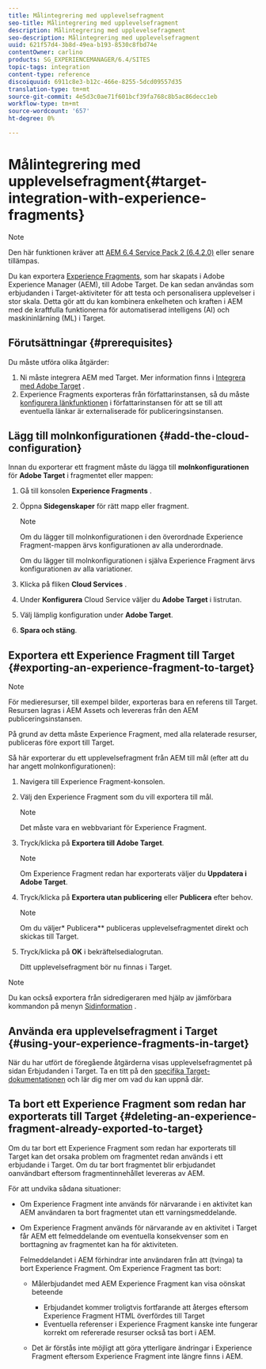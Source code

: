 ```yaml
---
title: Målintegrering med upplevelsefragment
seo-title: Målintegrering med upplevelsefragment
description: Målintegrering med upplevelsefragment
seo-description: Målintegrering med upplevelsefragment
uuid: 621f57d4-3b8d-49ea-b193-8530c8fbd74e
contentOwner: carlino
products: SG_EXPERIENCEMANAGER/6.4/SITES
topic-tags: integration
content-type: reference
discoiquuid: 6911c8e3-b12c-466e-8255-5dcd09557d35
translation-type: tm+mt
source-git-commit: 4e5d3c0ae71f601bcf39fa768c8b5ac86decc1eb
workflow-type: tm+mt
source-wordcount: '657'
ht-degree: 0%

---
```



# Målintegrering med upplevelsefragment{#target-integration-with-experience-fragments}

>[!NOTE]
>
>Den här funktionen kräver att [AEM 6.4 Service Pack 2 (6.4.2.0)](/help/release-notes/sp-release-notes.md) eller senare tillämpas.

Du kan exportera [Experience Fragments](/help/sites-authoring/experience-fragments.md), som har skapats i Adobe Experience Manager (AEM), till Adobe Target. De kan sedan användas som erbjudanden i Target-aktiviteter för att testa och personalisera upplevelser i stor skala. Detta gör att du kan kombinera enkelheten och kraften i AEM med de kraftfulla funktionerna för automatiserad intelligens (AI) och maskininlärning (ML) i Target.

## Förutsättningar {#prerequisites}

Du måste utföra olika åtgärder:

1. Ni måste integrera AEM med Target. Mer information finns i [Integrera med Adobe Target](/help/sites-administering/target.md) .
1. Experience Fragments exporteras från författarinstansen, så du måste [konfigurera länkfunktionen](/help/sites-developing/externalizer.md) i författarinstansen för att se till att eventuella länkar är externaliserade för publiceringsinstansen.

## Lägg till molnkonfigurationen {#add-the-cloud-configuration}

Innan du exporterar ett fragment måste du lägga till **molnkonfigurationen** för **Adobe Target** i fragmentet eller mappen:

1. Gå till konsolen **Experience Fragments** .
1. Öppna **Sidegenskaper** för rätt mapp eller fragment.

   >[!NOTE]
   >
   >Om du lägger till molnkonfigurationen i den överordnade Experience Fragment-mappen ärvs konfigurationen av alla underordnade.
   >
   >Om du lägger till molnkonfigurationen i själva Experience Fragment ärvs konfigurationen av alla variationer.

1. Klicka på fliken **Cloud Services** .

1. Under **Konfigurera** Cloud Service väljer du **Adobe Target** i listrutan.
1. Välj lämplig konfiguration under **Adobe Target**.

1. **Spara och stäng**.

## Exportera ett Experience Fragment till Target {#exporting-an-experience-fragment-to-target}

>[!NOTE]
>
>För medieresurser, till exempel bilder, exporteras bara en referens till Target. Resursen lagras i AEM Assets och levereras från den AEM publiceringsinstansen.
>
>På grund av detta måste Experience Fragment, med alla relaterade resurser, publiceras före export till Target.

Så här exporterar du ett upplevelsefragment från AEM till mål (efter att du har angett molnkonfigurationen):

1. Navigera till Experience Fragment-konsolen.
1. Välj den Experience Fragment som du vill exportera till mål.

   >[!NOTE]
   >
   >Det måste vara en webbvariant för Experience Fragment.

1. Tryck/klicka på **Exportera till Adobe Target**.

   >[!NOTE]
   >
   >Om Experience Fragment redan har exporterats väljer du **Uppdatera i Adobe Target**.

1. Tryck/klicka på **Exportera utan publicering** eller **Publicera** efter behov.

   >[!NOTE]
   >
   >Om du väljer* Publicera** publiceras upplevelsefragmentet direkt och skickas till Target.

1. Tryck/klicka på **OK** i bekräftelsedialogrutan.

   Ditt upplevelsefragment bör nu finnas i Target.

>[!NOTE]
>
>Du kan också exportera från sidredigeraren med hjälp av jämförbara kommandon på menyn [Sidinformation](/help/sites-authoring/author-environment-tools.md#page-information) .

## Använda era upplevelsefragment i Target {#using-your-experience-fragments-in-target}

När du har utfört de föregående åtgärderna visas upplevelsefragmentet på sidan Erbjudanden i Target. Ta en titt på den [specifika Target-dokumentationen](https://experiencecloud.adobe.com/resources/help/en_US/target/target/aem-experience-fragments.html) och lär dig mer om vad du kan uppnå där.

## Ta bort ett Experience Fragment som redan har exporterats till Target {#deleting-an-experience-fragment-already-exported-to-target}

Om du tar bort ett Experience Fragment som redan har exporterats till Target kan det orsaka problem om fragmentet redan används i ett erbjudande i Target. Om du tar bort fragmentet blir erbjudandet oanvändbart eftersom fragmentinnehållet levereras av AEM.

För att undvika sådana situationer:

* Om Experience Fragment inte används för närvarande i en aktivitet kan AEM användaren ta bort fragmentet utan ett varningsmeddelande.
* Om Experience Fragment används för närvarande av en aktivitet i Target får AEM ett felmeddelande om eventuella konsekvenser som en borttagning av fragmentet kan ha för aktiviteten.

   Felmeddelandet i AEM förhindrar inte användaren från att (tvinga) ta bort Experience Fragment. Om Experience Fragment tas bort:

   * Målerbjudandet med AEM Experience Fragment kan visa oönskat beteende

      * Erbjudandet kommer troligtvis fortfarande att återges eftersom Experience Fragment HTML överfördes till Target
      * Eventuella referenser i Experience Fragment kanske inte fungerar korrekt om refererade resurser också tas bort i AEM.
   * Det är förstås inte möjligt att göra ytterligare ändringar i Experience Fragment eftersom Experience Fragment inte längre finns i AEM.


